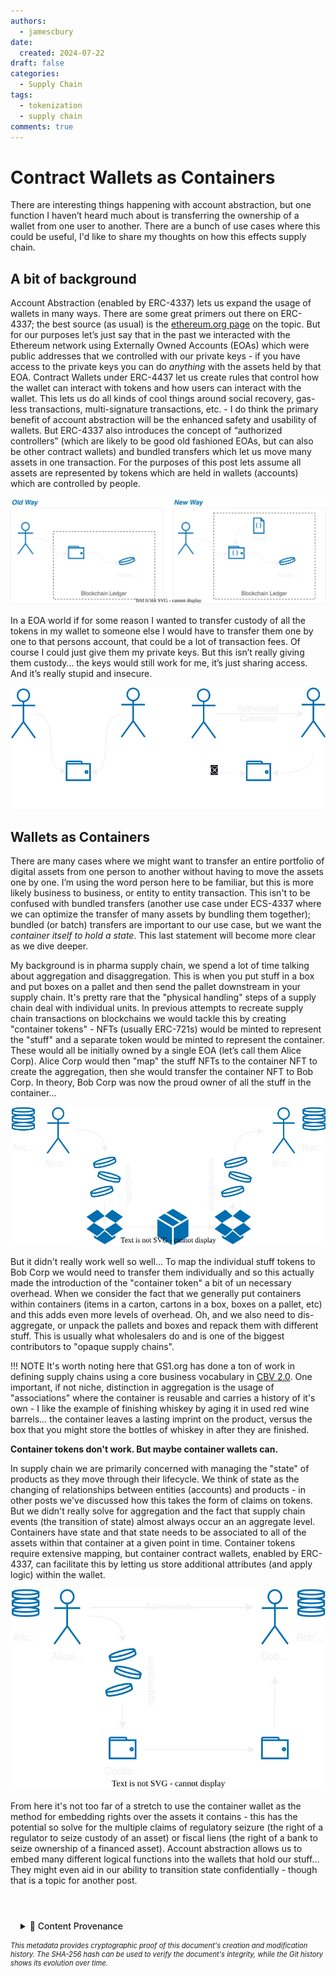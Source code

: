 ```yaml
---
authors:
  - jamescbury
date:
  created: 2024-07-22
draft: false
categories:
  - Supply Chain
tags:
  - tokenization
  - supply chain
comments: true
---
```

# Contract Wallets as Containers

There are interesting things happening with account abstraction, but one function I haven’t heard much about is transferring the ownership of a wallet from one user to another.  There are a bunch of use cases where this could be useful, I'd like to share my thoughts on how this effects supply chain.

<!-- more -->

## A bit of background
Account Abstraction (enabled by ERC-4337) lets us expand the usage of wallets in many ways.  There are some great primers out there on ERC-4337; the best source (as usual) is the [ethereum.org page](https://ethereum.org/en/roadmap/account-abstraction/) on the topic.  But for our purposes let’s just say that in the past we interacted with the Ethereum network using Externally Owned Accounts (EOAs) which were public addresses that we controlled with our private keys - if you have access to the private keys you can do *anything* with the assets held by that EOA.  Contract Wallets under ERC-4437 let us create rules that control how the wallet can interact with tokens and how users can interact with the wallet.  This lets us do all kinds of cool things around social recovery, gas-less transactions, multi-signature transactions, etc. - I do think the primary benefit of account abstraction will be the enhanced safety and usability of wallets.  But ERC-4337 also introduces the concept of “authorized controllers” (which are likely to be good old fashioned EOAs, but can also be other contract wallets) and bundled transfers which let us move many assets in one transaction.  For the purposes of this post lets assume all assets are represented by tokens which are held in wallets (accounts) which are controlled by people.

![user > wallet > token](./contract_wallet_containers/old_way_new_way.drawio.svg)

In a EOA world if for some reason I wanted to transfer custody of all the tokens in my wallet to someone else I would have to transfer them one by one to that persons account, that could be a lot of transaction fees.  Of course I could just give them my private keys. But this isn’t really giving them custody… the keys would still work for me, it’s just sharing access.  And it’s really stupid and insecure.  

![wallet transfers](./contract_wallet_containers/wallet_transfers.drawio.svg)

## Wallets as Containers

There are many cases where we might want to transfer an entire portfolio of digital assets from one person to another without having to move the assets one by one. I’m using the word person here to be familiar, but this is more likely business to business, or entity to entity transaction.  This isn't to be confused with bundled transfers (another use case under ECS-4337 where we can optimize the transfer of many assets by bundling them together); bundled (or batch) transfers are important to our use case, but we want the *container itself to hold a state*.  This last statement will become more clear as we dive deeper.

My background is in pharma supply chain, we spend a lot of time talking about aggregation and disaggregation.  This is when you put stuff in a box and put boxes on a pallet and then send the pallet downstream in your supply chain.  It's pretty rare that the "physical handling" steps of a supply chain deal with individual units.  In previous attempts to recreate supply chain transactions on blockchains we would tackle this by creating "container tokens" - NFTs (usually ERC-721s) would be minted to represent the "stuff" and a separate token would be minted to represent the container.  These would all be initially owned by a single EOA (let’s call them Alice Corp).  Alice Corp would then "map" the stuff NFTs to the container NFT to create the aggregation, then she would transfer the container NFT to Bob Corp.  In theory, Bob Corp was now the proud owner of all the stuff in the container... 

![alice > bob transfer stuff](./contract_wallet_containers/alice_to_bob.drawio.svg)

But it didn't really work well so well... To map the individual stuff tokens to Bob Corp we would need to transfer them individually and so this actually made the introduction of the "container token" a bit of un necessary overhead.  When we consider the fact that we generally put containers within containers (items in a carton, cartons in a box, boxes on a pallet, etc) and this adds even more levels of overhead.  Oh, and we also need to dis-aggregate, or unpack the pallets and boxes and repack them with different stuff.  This is usually what wholesalers do and is one of the biggest contributors to "opaque supply chains".

!!! NOTE 
    It's worth noting here that GS1.org has done a ton of work in defining supply chains using a core business vocabulary in [CBV 2.0](https://www.gs1.org/standards/epcis).  One important, if not niche, distinction in aggregation is the usage of "associations" where the container is reusable and carries a history of it's own - I like the example of finishing whiskey by aging it in used red wine barrels... the container leaves a lasting imprint on the product, versus the box that you might store the bottles of whiskey in after they are finished.

**Container tokens don't work.  But maybe container wallets can.**

In supply chain we are primarily concerned with managing the "state" of products as they move through their lifecycle.  We think of state as the changing of relationships between entities (accounts) and products - in other posts we've discussed how this takes the form of claims on tokens.  But we didn't really solve for aggregation and the fact that supply chain events (the transition of state) almost always occur an an aggregate level.  Containers have state and that state needs to be associated to all of the assets within that container at a given point in time.  Container tokens require extensive mapping, but container contract wallets, enabled by ERC-4337, can facilitate this by letting us store additional attributes (and apply logic) within the wallet.

![contract wallet containers](./contract_wallet_containers/contract_wallet_container.drawio.svg)

From here it's not too far of a stretch to use the container wallet as the method for embedding rights over the assets it contains - this has the potential so solve for the multiple claims of regulatory seizure (the right of a regulator to seize custody of an asset) or fiscal liens (the right of a bank to seize ownership of a financed asset).  Account abstraction allows us to embed many different logical functions into the wallets that hold our stuff...  They might even aid in our ability to transition state confidentially - though that is a topic for another post.

<!-- BLOG_GIT_METADATA START -->

<div class="blog-git-metadata" style="margin-top: 2rem; padding-top: 1rem; border-top: 1px solid var(--md-default-fg-color--lightest);">
  <details style="background: var(--md-code-bg-color); padding: 0.5rem 1rem; border-radius: 0.2rem;">
    <summary style="cursor: pointer; font-weight: 500; color: var(--md-default-fg-color--light);">
      📝 Content Provenance
    </summary>
    <div style="margin-top: 1rem; font-size: 0.9em;">
      <p style="margin: 0.5rem 0;"><strong>Created:</strong> 2024-07-23</p>
      <p style="margin: 0.5rem 0;"><strong>Last Modified:</strong> 2025-09-19</p>
      <p style="margin: 0.5rem 0;"><strong>Total Revisions:</strong> 2</p>
      <p style="margin: 0.5rem 0;"><strong>File SHA-256:</strong> <code style="font-size: 0.85em;">0679b55a4e427cc9...</code></p>
      
      <div style="margin-top: 1rem;">
        <p style="margin: 0.5rem 0; font-weight: 500;">Recent Changes:</p>
        <table style="width: 100%; font-size: 0.85em; margin-top: 0.5rem;">
          <thead>
            <tr style="border-bottom: 1px solid var(--md-default-fg-color--lightest);">
              <th style="text-align: left; padding: 0.25rem;">Date</th>
              <th style="text-align: left; padding: 0.25rem;">Author</th>
              <th style="text-align: left; padding: 0.25rem;">Change</th>
            </tr>
          </thead>
          <tbody>
            <tr>
              <td style="padding: 0.25rem;">2025-09-19</td>
              <td style="padding: 0.25rem;">James Canterbury</td>
              <td style="padding: 0.25rem;">Added the github "Content Provenance" onto each...</td>
            </tr>
            <tr>
              <td style="padding: 0.25rem;">2024-07-23</td>
              <td style="padding: 0.25rem;">James Canterbury</td>
              <td style="padding: 0.25rem;">adding the containers as wallets blog post</td>
            </tr>
          </tbody>
        </table>
      </div>
      
      <p style="margin-top: 1rem; margin-bottom: 0;">
        <a href="https://github.com/zeroth-tech/blogs/blob/d8b1cb6671276034987e8ed4c379922236f926e8/docs/posts/contract_wallet_containers.md" target="_blank" style="color: var(--md-primary-fg-color); text-decoration: none;">
          View Full History on GitHub →
        </a>
      </p>
    </div>
  </details>
  
  <div style="margin-top: 0.5rem; font-size: 0.8em; color: var(--md-default-fg-color--lighter);">
    <p style="margin: 0;">
      <em>This metadata provides cryptographic proof of this document's creation and modification history. 
      The SHA-256 hash can be used to verify the document's integrity, while the Git history shows its evolution over time.</em>
    </p>
  </div>
</div>

<!-- BLOG_GIT_METADATA END -->

